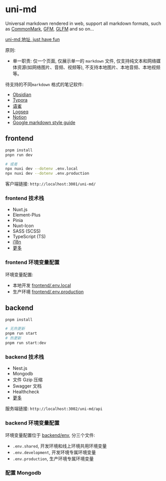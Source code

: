 # uni-md

Universal markdown rendered in web, support all markdown formats, such as [CommonMark](https://commonmark.org/), [GFM](https://github.github.com/gfm/), [GLFM](https://docs.gitlab.com/ee/user/markdown.html) and so on...

[uni-md 地址, just have fun](https://321paranoiawhy.github.io/uni-md/)

原则:

- 单一职责: 仅一个页面, 仅展示单一的 `markdown` 文件, 仅支持纯文本和网络媒体资源(如网络图片、音频、视频等), 不支持本地图片、本地音频、本地视频等。

待支持的不同`markdown` 格式的笔记软件:

- [Obsidian](https://help.obsidian.md/Editing+and+formatting/Basic+formatting+syntax)
- [Typora](https://support.typora.io/Markdown-Reference/)
- [语雀](https://www.yuque.com/yuque/gpvawt/lnobo9)
- [Logseq](https://docs.logseq.com/#/page/markdown)
- [Notion](https://www.markdownguide.org/tools/notion/)
- [Google markdown  style guide](https://github.com/google/styleguide/blob/gh-pages/docguide/style.md)

## frontend

```bash
pnpm install
pnpn run dev

# 或者
npx nuxi dev --dotenv .env.local
npx nuxi dev --dotenv .env.production
```

客户端链接: `http://localhost:3001/uni-md/`

### frontend 技术栈

- Nuxt.js
- Element-Plus
- Pinia
- Nuxt-Icon
- SASS (SCSS)
- TypeScript (TS)
- [i18n](https://nuxt.com/modules/i18n)
- [更多](/frontend/README.md)

### frontend 环境变量配置

环境变量配置:

- 本地开发 [frontend/.env.local](./frontend/.env.local/)
- 生产环境 [frontend/.env.production](./frontend/.env.production/)

## backend

```bash
pnpm install

# 无热更新
pnpm run start
# 热更新
pnpm run start:dev 
```

### backend 技术栈

- Nest.js
- Mongodb
- 文件 Gzip 压缩
- Swagger 文档
- Healthcheck
- [更多](/backend/README.md)

服务端链接: `http://localhost:3002/uni-md/api`

### backend 环境变量配置

环境变量配置位于 [backend/env](./backend/env/), 分三个文件:

- `.env.shared`, 开发环境和线上环境共用环境变量
- `.env.development`, 开发环境专属环境变量
- `.env.production`, 生产环境专属环境变量

### 配置 Mongodb
